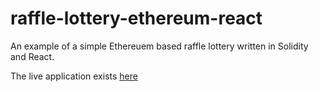 # raffle-lottery-ethereum-react
An example of a simple Ethereuem based raffle lottery written in Solidity and React.

The live application exists [here](https://richardkronick.github.io/raffle-lottery-ethereum-react/)
